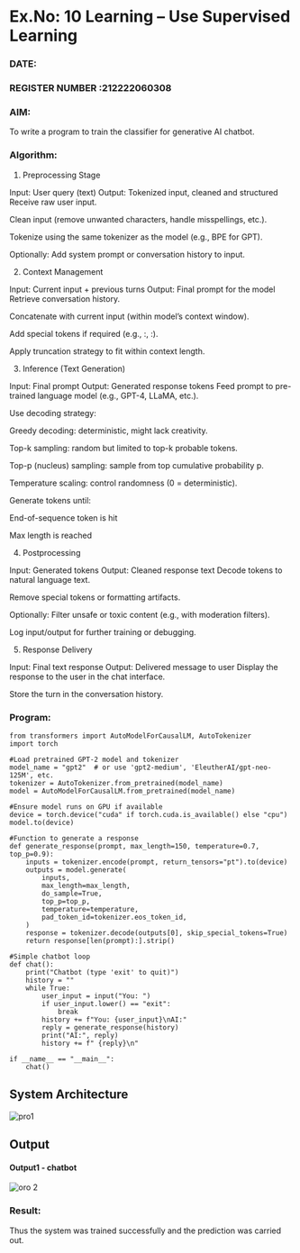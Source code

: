 # Ex.No: 10 Learning – Use Supervised Learning  
### DATE:                                                                            
### REGISTER NUMBER :212222060308
### AIM: 
To write a program to train the classifier for generative AI chatbot.
###  Algorithm:
1. Preprocessing Stage
   
Input: User query (text)
Output: Tokenized input, cleaned and structured
Receive raw user input.

Clean input (remove unwanted characters, handle misspellings, etc.).

Tokenize using the same tokenizer as the model (e.g., BPE for GPT).

Optionally: Add system prompt or conversation history to input.

2. Context Management
   
Input: Current input + previous turns
Output: Final prompt for the model
Retrieve conversation history.

Concatenate with current input (within model’s context window).

Add special tokens if required (e.g., <user>:, <bot>:).

Apply truncation strategy to fit within context length.

3. Inference (Text Generation)

Input: Final prompt
Output: Generated response tokens
Feed prompt to pre-trained language model (e.g., GPT-4, LLaMA, etc.).

Use decoding strategy:

Greedy decoding: deterministic, might lack creativity.

Top-k sampling: random but limited to top-k probable tokens.

Top-p (nucleus) sampling: sample from top cumulative probability p.

Temperature scaling: control randomness (0 = deterministic).

Generate tokens until:

End-of-sequence token is hit

Max length is reached

4. Postprocessing

Input: Generated tokens
Output: Cleaned response text
Decode tokens to natural language text.

Remove special tokens or formatting artifacts.

Optionally: Filter unsafe or toxic content (e.g., with moderation filters).

Log input/output for further training or debugging.

5. Response Delivery
 
Input: Final text response
Output: Delivered message to user
Display the response to the user in the chat interface.

Store the turn in the conversation history.

### Program:
```
from transformers import AutoModelForCausalLM, AutoTokenizer
import torch

#Load pretrained GPT-2 model and tokenizer
model_name = "gpt2"  # or use 'gpt2-medium', 'EleutherAI/gpt-neo-125M', etc.
tokenizer = AutoTokenizer.from_pretrained(model_name)
model = AutoModelForCausalLM.from_pretrained(model_name)

#Ensure model runs on GPU if available
device = torch.device("cuda" if torch.cuda.is_available() else "cpu")
model.to(device)

#Function to generate a response
def generate_response(prompt, max_length=150, temperature=0.7, top_p=0.9):
    inputs = tokenizer.encode(prompt, return_tensors="pt").to(device)
    outputs = model.generate(
        inputs,
        max_length=max_length,
        do_sample=True,
        top_p=top_p,
        temperature=temperature,
        pad_token_id=tokenizer.eos_token_id,
    )
    response = tokenizer.decode(outputs[0], skip_special_tokens=True)
    return response[len(prompt):].strip()

#Simple chatbot loop
def chat():
    print("Chatbot (type 'exit' to quit)")
    history = ""
    while True:
        user_input = input("You: ")
        if user_input.lower() == "exit":
            break
        history += f"You: {user_input}\nAI:"
        reply = generate_response(history)
        print("AI:", reply)
        history += f" {reply}\n"

if __name__ == "__main__":
    chat()
```

## System Architecture
![pro1](https://github.com/user-attachments/assets/7c608ac3-4142-48cc-866a-b495c4121ab5)

## Output

<!--Embed the Output picture at respective places as shown below as shown below-->
#### Output1 - chatbot

![oro 2](https://github.com/user-attachments/assets/138a5fe3-d255-4134-bb47-e9082ce3c3dc)


### Result:
Thus the system was trained successfully and the prediction was carried out.
